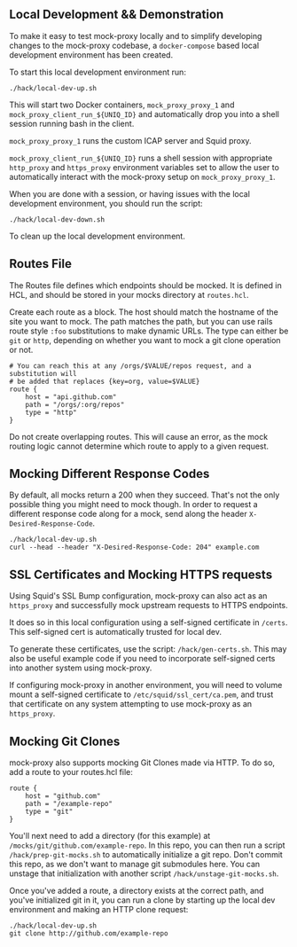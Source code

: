 ## Local Development && Demonstration

To make it easy to test mock-proxy locally and to simplify developing changes
to the mock-proxy codebase, a `docker-compose` based local development
environment has been created.

To start this local development environment run:

```
./hack/local-dev-up.sh
```

This will start two Docker containers, `mock_proxy_proxy_1` and
`mock_proxy_client_run_${UNIQ_ID}` and automatically drop you into a shell
session running bash in the client.

`mock_proxy_proxy_1` runs the custom ICAP server and Squid proxy.

`mock_proxy_client_run_${UNIQ_ID}` runs a shell session with appropriate
`http_proxy` and `https_proxy` environment variables set to allow the user to
automatically interact with the mock-proxy setup on `mock_proxy_proxy_1`.

When you are done with a session, or having issues with the local development
environment, you should run the script:

```
./hack/local-dev-down.sh
```

To clean up the local development environment.

## Routes File

The Routes file defines which endpoints should be mocked. It is defined in HCL,
and should be stored in your mocks directory at `routes.hcl`.

Create each route as a block. The host should match the hostname of the site
you want to mock. The path matches the path, but you can use rails route style
`:foo` substitutions to make dynamic URLs. The type can either be `git` or
`http`, depending on whether you want to mock a git clone operation or not.

```hcl
# You can reach this at any /orgs/$VALUE/repos request, and a substitution will
# be added that replaces {key=org, value=$VALUE}
route {
    host = "api.github.com"
    path = "/orgs/:org/repos"
    type = "http"
}
```

Do not create overlapping routes. This will cause an error, as the mock routing
logic cannot determine which route to apply to a given request.

## Mocking Different Response Codes

By default, all mocks return a 200 when they succeed. That's not the only
possible thing you might need to mock though. In order to request a different
response code along for a mock, send along the header
`X-Desired-Response-Code`.

```
./hack/local-dev-up.sh
curl --head --header "X-Desired-Response-Code: 204" example.com
```

## SSL Certificates and Mocking HTTPS requests

Using Squid's SSL Bump configuration, mock-proxy can also act as an
`https_proxy` and successfully mock upstream requests to HTTPS endpoints.

It does so in this local configuration using a self-signed certificate in
`/certs`. This self-signed cert is automatically trusted for local dev.

To generate these certificates, use the script: `/hack/gen-certs.sh`. This may
also be useful example code if you need to incorporate self-signed certs into
another system using mock-proxy.

If configuring mock-proxy in another environment, you will need to volume mount
a self-signed certificate to `/etc/squid/ssl_cert/ca.pem`, and trust that
certificate on any system attempting to use mock-proxy as an `https_proxy`.

## Mocking Git Clones

mock-proxy also supports mocking Git Clones made via HTTP. To do so, add a
route to your routes.hcl file:

```hcl
route {
    host = "github.com"
    path = "/example-repo"
    type = "git"
}
```

You'll next need to add a directory (for this example) at
`/mocks/git/github.com/example-repo`. In this repo, you can then run a script
`/hack/prep-git-mocks.sh` to automatically initialize a git repo. Don't commit
this repo, as we don't want to manage git submodules here. You can unstage that
initialization with another script `/hack/unstage-git-mocks.sh`.

Once you've added a route, a directory exists at the correct path, and you've
initialized git in it, you can run a clone by starting up the local dev
environment and making an HTTP clone request:

```
./hack/local-dev-up.sh
git clone http://github.com/example-repo
```

